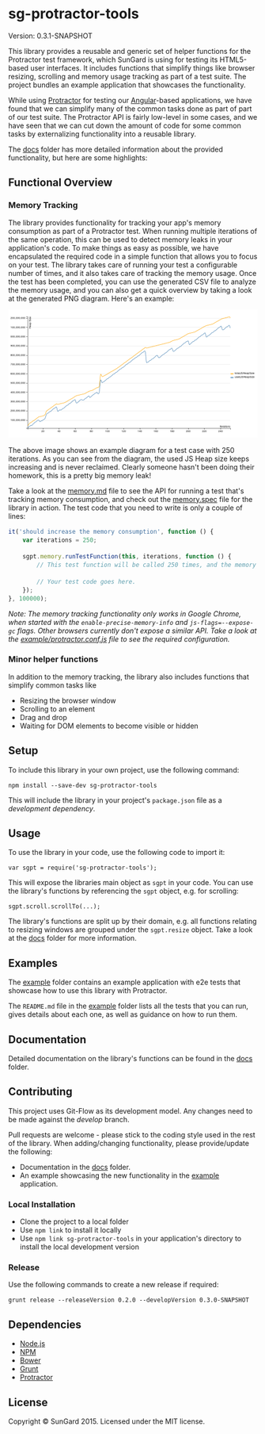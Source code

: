 # sg-protractor-tools

Version: 0.3.1-SNAPSHOT

This library provides a reusable and generic set of helper functions for the Protractor test framework, which SunGard is using for testing its HTML5-based user interfaces. It includes functions that simplify things like browser resizing, scrolling and memory usage tracking as part of a test suite. The project bundles an example application that showcases the functionality.

While using [Protractor](https://github.com/angular/protractor) for testing our [Angular](https://angularjs.org/)-based applications, we have found that we can simplify many of the common tasks done as part of part of our test suite. The Protractor API is fairly low-level in some cases, and we have seen that we can cut down the amount of code for some common tasks by externalizing functionality into a reusable library.

The [docs](docs) folder has more detailed information about the provided functionality, but here are some highlights:

## Functional Overview

### Memory Tracking

The library provides functionality for tracking your app's memory consumption as part of a Protractor test. When running multiple iterations of the same operation, this can be used to detect memory leaks in your application's code. To make things as easy as possible, we have encapsulated the required code in a simple function that allows you to focus on your test. The library takes care of running your test a configurable number of times, and it also takes care of tracking the memory usage. Once the test has been completed, you can use the generated CSV file to analyze the memory usage, and you can also get a quick overview by taking a look at the generated PNG diagram. Here's an example:

![An example memory diagram](docs/images/memory-generated.png)

The above image shows an example diagram for a test case with 250 iterations. As you can see from the diagram, the used JS Heap size keeps increasing and is never reclaimed. Clearly someone hasn't been doing their homework, this is a pretty big memory leak!

Take a look at the [memory.md](docs/memory.md) file to see the API for running a test that's tracking memory consumption, and check out the [memory.spec](example/test/e2e/memory.spec) file for the library in action. The test code that you need to write is only a couple of lines:

```javascript
it('should increase the memory consumption', function () {
    var iterations = 250;

    sgpt.memory.runTestFunction(this, iterations, function () {
        // This test function will be called 250 times, and the memory is measured after each iteration.

        // Your test code goes here.
    });
}, 100000);
```

*Note: The memory tracking functionality only works in Google Chrome, when started with the `enable-precise-memory-info` and `js-flags=--expose-gc` flags. Other browsers currently don't expose a similar API. Take a look at the [example/protractor.conf.js](example/protractor.conf.js) file to see the required configuration.*

### Minor helper functions

In addition to the memory tracking, the library also includes functions that simplify common tasks like

* Resizing the browser window
* Scrolling to an element
* Drag and drop
* Waiting for DOM elements to become visible or hidden

## Setup

To include this library in your own project, use the following command:

```
npm install --save-dev sg-protractor-tools
```

This will include the library in your project's `package.json` file as a _development dependency_.

## Usage

To use the library in your code, use the following code to import it:

```
var sgpt = require('sg-protractor-tools');
```

This will expose the libraries main object as `sgpt` in your code. You can use the library's functions by referencing the `sgpt` object, e.g. for scrolling:

```
sgpt.scroll.scrollTo(...);
```

The library's functions are split up by their domain, e.g. all functions relating to resizing windows are grouped under the `sgpt.resize` object. Take a look at the [docs](docs) folder for more information.

## Examples

The [example](example) folder contains an example application with e2e tests that showcase how to use this library with Protractor.

The `README.md` file in the [example](example) folder lists all the tests that you can run, gives details about each one, as well as guidance on how to run them.

## Documentation

Detailed documentation on the library's functions can be found in the [docs](docs) folder.

## Contributing

This project uses Git-Flow as its development model. Any changes need to be made against the _develop_ branch.

Pull requests are welcome - please stick to the coding style used in the rest of the library. When adding/changing functionality, please provide/update the following:

* Documentation in the [docs](docs) folder.
* An example showcasing the new functionality in the [example](example) application.

### Local Installation

 * Clone the project to a local folder
 * Use `npm link` to install it locally
 * Use `npm link sg-protractor-tools` in your application's directory to install the local development version

### Release

Use the following commands to create a new release if required:

```
grunt release --releaseVersion 0.2.0 --developVersion 0.3.0-SNAPSHOT
```

## Dependencies

- [Node.js](http://nodejs.org/)
- [NPM](https://npmjs.org/)
- [Bower](http://bower.io/)
- [Grunt](http://gruntjs.com/)
- [Protractor](https://github.com/angular/protractor)

## License

Copyright © SunGard 2015. Licensed under the MIT license.
